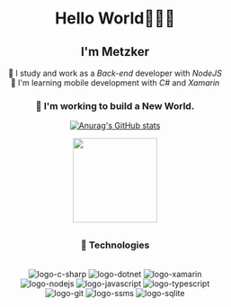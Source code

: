 <div align="center">
  <h1> Hello World🙋🏽‍♂️ </h1>
  <p>
    <h2>I'm Metzker</h2>
  </p>


 🤖 I study and work as a _Back-end_ developer with _NodeJS_
  <br>
 📱 I'm learning mobile development with _C#_ and _Xamarin_
  <br>
  <h3>
 🚀 I'm working to build a New World.
  </h3>
  
[![Anurag's GitHub stats](https://github-readme-stats.vercel.app/api?username=SrMetzker&count_private=true&show_icons=true&theme=react)](https://github.com/SrMetzker/)

<div align="center">
  <img height="150em" src="https://github-readme-stats.vercel.app/api/top-langs/?username=SrMetzker&layout=compact&langs_count=2&show_icons=true&theme=react"/>
</div>

##

<div align="center">
  <h3>📡 Technologies</h3>

  <div style="display: inline_block"><br>
    <img src="https://img.shields.io/badge/C%23-239120?style=for-the-badge&logo=c-sharp&logoColor=white" alt="logo-c-sharp"/>
    <img src="https://img.shields.io/badge/.NET-5C2D91?style=for-the-badge&logo=.net&logoColor=white" alt="logo-dotnet"/>
    <img src="https://img.shields.io/badge/Xamarin-3498DB?style=for-the-badge&logo=xamarin&logoColor=white" alt="logo-xamarin"/>
    <br>
    <img src="https://img.shields.io/badge/Node.js-43853D?style=for-the-badge&logo=node.js&logoColor=white" alt="logo-nodejs"/>
    <img src="https://img.shields.io/badge/JavaScript-F7DF1E?style=for-the-badge&logo=javascript&logoColor=black" alt="logo-javascript"/>
    <img src="https://img.shields.io/badge/TypeScript-007ACC?style=for-the-badge&logo=typescript&logoColor=white" alt="logo-typescript"/>
    <br>
    <img src="https://img.shields.io/badge/GIT-E44C30?style=for-the-badge&logo=git&logoColor=white" alt="logo-git"/>
    <img src="https://img.shields.io/badge/Microsoft_SQL_Server-CC2927?style=for-the-badge&logo=microsoft-sql-server&logoColor=white" alt="logo-ssms"/>
    <img src="https://img.shields.io/badge/SQLite-07405E?style=for-the-badge&logo=sqlite&logoColor=white" alt="logo-sqlite"/>
</div>
</div>
